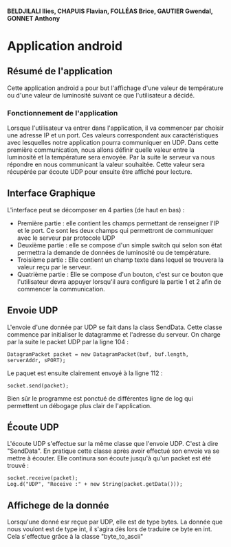 #### BELDJILALI Ilies, CHAPUIS Flavian, FOLLÉAS Brice, GAUTIER Gwendal, GONNET Anthony

# Application android
## Résumé de l'application
Cette application android a pour but l'affichage d'une valeur de température ou d'une valeur de luminosité suivant ce que l'utilisateur a décidé.
### Fonctionnement de l'application
Lorsque l'utilisateur va entrer dans l'application, il va commencer par choisir une adresse IP et un port. Ces valeurs correspondent aux caractéristiques avec lesquelles notre application pourra communiquer en UDP.
Dans cette première communication, nous allons définir quelle valeur entre la luminosité et la température sera envoyée.
Par la suite le serveur va nous répondre en nous communicant la valeur souhaitée. Cette valeur sera récupérée par écoute UDP pour ensuite être affiché pour lecture.

## Interface Graphique
L'interface peut se décomposer en 4 parties (de haut en bas) :
 - Première partie : elle contient les champs permettant de renseigner l'IP et le port. Ce sont les deux champs qui permettront de communiquer avec le serveur par protocole UDP
 - Deuxième partie : elle se compose d'un simple switch qui selon son état permettra la demande de données de luminosité ou de température.
 - Troisième partie : Elle contient un champ texte dans lequel se trouvera la valeur reçu par le serveur.
 - Quatrième partie : Elle se compose d'un bouton, c'est sur ce bouton que l'utilisateur devra appuyer lorsqu'il aura configuré la partie 1 et 2 afin de commencer la communication.

## Envoie UDP
L'envoie d'une donnée par UDP se fait dans la class SendData. Cette classe commence par initialiser le datagramme et l'adresse du serveur. On charge par la suite le packet UDP par la ligne 104 : 
```
DatagramPacket packet = new DatagramPacket(buf, buf.length, serverAddr, sPORT);
```
Le paquet est ensuite clairement envoyé à la ligne 112 :
```
socket.send(packet);
```
Bien sûr le programme est ponctué de différentes ligne de log qui permettent un débogage plus clair de l'application.

## Écoute UDP
L'écoute UDP s'effectue sur la même classe que l'envoie UDP. C'est à dire "SendData". En pratique cette classe après avoir effectué son envoie va se mettre à écouter. Elle continura son écoute jusqu'à qu'un packet est été trouvé :
```
socket.receive(packet);
Log.d("UDP", "Receive :" + new String(packet.getData()));
```

## Affichege de la donnée
Lorsqu'une donné esr reçue par UDP, elle est de type bytes. La donnée que nous voulont est de type int, il s'agira dès lors de traduire ce byte en int. Cela s'effectue grâce à la classe "byte_to_ascii"